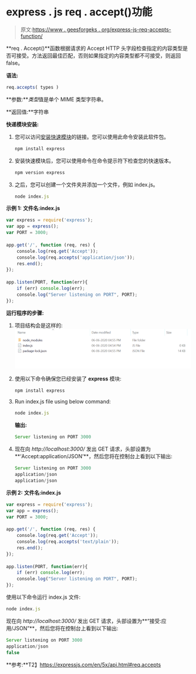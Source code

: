 # express . js req . accept()功能

> 原文:[https://www . geesforgeks . org/express-js-req-accepts-function/](https://www.geeksforgeeks.org/express-js-req-accepts-function/)

**req . Accept()**函数根据请求的 Accept HTTP 头字段检查指定的内容类型是否可接受。方法返回最佳匹配，否则如果指定的内容类型都不可接受，则返回 false。

**语法:**

```js
req.accepts( types )
```

**参数:***类型*值是单个 MIME 类型字符串。

**返回值:**字符串

**快递模块安装:**

1.  您可以访问[安装快速模块](https://www.npmjs.com/package/express)的链接。您可以使用此命令安装此软件包。

    ```js
    npm install express
    ```

2.  安装快速模块后，您可以使用命令在命令提示符下检查您的快速版本。

    ```js
    npm version express
    ```

3.  之后，您可以创建一个文件夹并添加一个文件，例如 index.js。

    ```js
    node index.js
    ```

**示例 1:** **文件名:index.js**

```js
var express = require('express');
var app = express();
var PORT = 3000;

app.get('/', function (req, res) {
    console.log(req.get('Accept'));    
    console.log(req.accepts('application/json')); 
    res.end();
});

app.listen(PORT, function(err){
    if (err) console.log(err);
    console.log("Server listening on PORT", PORT);
});
```

**运行程序的步骤:**

1.  项目结构会是这样的:
    ![](img/3209d9b4369c180282a34be8070d7d6e.png)
2.  使用以下命令确保您已经安装了 **express** 模块:

    ```js
    npm install express
    ```

3.  Run index.js file using below command:

    ```js
    node index.js
    ```

    **输出:**

    ```js
    Server listening on PORT 3000

    ```

4.  现在向 *http://localhost:3000/* 发出 GET 请求，头部设置为**‘Accept:application/JSON’**，然后您将在控制台上看到以下输出:

    ```js
    Server listening on PORT 3000
    application/json
    application/json

    ```

**示例 2:** **文件名:index.js**

```js
var express = require('express');
var app = express();
var PORT = 3000;

app.get('/', function (req, res) {
    console.log(req.get('Accept'));    
    console.log(req.accepts('text/plain')); 
    res.end();
});

app.listen(PORT, function(err){
    if (err) console.log(err);
    console.log("Server listening on PORT", PORT);
});
```

使用以下命令运行 index.js 文件:

```js
node index.js
```

现在向 *http://localhost:3000/* 发出 GET 请求，头部设置为**“接受:应用/JSON”**，然后您将在控制台上看到以下输出:

```js
Server listening on PORT 3000
application/json
false

```

**参考:**T2】https://expressjs.com/en/5x/api.html#req.accepts